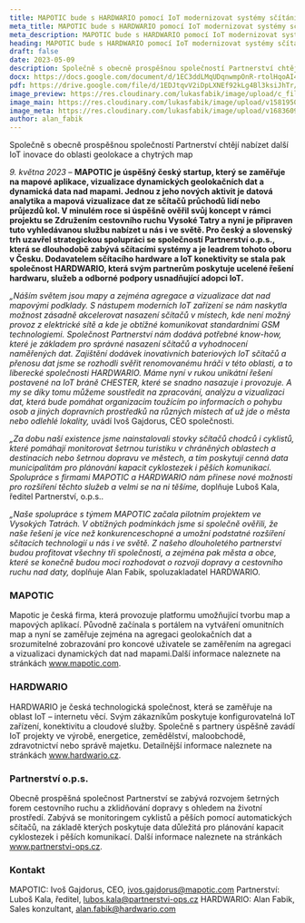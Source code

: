 ```yaml
---
title: MAPOTIC bude s HARDWARIO pomocí IoT modernizovat systémy sčítání průchodů a průjezdů osob nebo cyklistů 
meta_title: MAPOTIC bude s HARDWARIO pomocí IoT modernizovat systémy sčítání průchodů a průjezdů osob nebo cyklistů. Společně s obecně prospěšnou společností Partnerství chtějí nabízet další IoT inovace do oblasti geolokace a chytrých map
meta_description: MAPOTIC bude s HARDWARIO pomocí IoT modernizovat systémy sčítání průchodů a průjezdů osob nebo cyklistů. Společně s obecně prospěšnou společností Partnerství chtějí nabízet další IoT inovace do oblasti geolokace a chytrých map
heading: MAPOTIC bude s HARDWARIO pomocí IoT modernizovat systémy sčítání průchodů a průjezdů osob nebo cyklistů. Společně s obecně prospěšnou společností Partnerství chtějí nabízet další IoT inovace do oblasti geolokace a chytrých map
draft: false
date: 2023-05-09
description: Společně s obecně prospěšnou společností Partnerství chtějí nabízet další IoT inovace do oblasti geolokace a chytrých map.
docx: https://docs.google.com/document/d/1EC3ddLMqUDqnwmpOnR-rtolHqoAI4NIm/edit?usp=sharing&ouid=100979526148034723712&rtpof=true&sd=true
pdf: https://drive.google.com/file/d/1EDJtqvV2iDpLXNEf92kLg4Bl3ksiJhTr/view?usp=sharing
image_preview: https://res.cloudinary.com/lukasfabik/image/upload/c_fill,h_800,w_800/v1576055326/blog/bigclown-renamed-hardwario/hardwario.jpg
image_main: https://res.cloudinary.com/lukasfabik/image/upload/v1581950249/blog/wide_placeholder.jpg
image_meta: https://res.cloudinary.com/lukasfabik/image/upload/v1683609975/press/2023-05-09-mapotic.cs.png
author: alan_fabik
---
```


Společně s obecně prospěšnou společností Partnerství chtějí nabízet další IoT inovace do oblasti geolokace a chytrých map

*9. května 2023* – **MAPOTIC je úspěšný český startup, který se zaměřuje na mapové aplikace, vizualizace dynamických geolokačních  dat a dynamická data nad mapami. Jednou z jeho nových aktivit je datová analytika a mapová vizualizace dat ze sčítačů průchodů lidí nebo průjezdů kol. V minulém roce si úspěšně ověřil svůj koncept v rámci projektu se Združením cestovního ruchu Vysoké Tatry a nyní je připraven tuto vyhledávanou  službu nabízet u nás i ve světě. Pro český a slovenský trh uzavřel strategickou spolupráci se společností Partnerství o.p.s., která se dlouhodobě zabývá sčítacími systémy a je leadrem tohoto oboru v Česku. Dodavatelem sčítacího hardware a IoT konektivity se stala pak společnost HARDWARIO, která svým partnerům poskytuje ucelené řešení hardwaru, služeb a odborné podpory usnadňující adopci IoT.**

*„Náším světem jsou mapy a zejména agregace a vizualizace  dat nad mapovými podklady. S nástupem moderních IoT zařízení se nám naskytla možnost zásadně akcelerovat nasazení sčítačů v místech, kde není možný provoz z elektrické sítě a kde je obtížné komunikovat standardními GSM technologiemi. Společnost Partnerství nám dodává potřebné know-how, které je základem pro správné nasazení sčítačů a vyhodnocení naměřených dat. Zajištění dodávek inovativních bateriových  IoT sčítačů a přenosu dat jsme se rozhodli svěřit renomovanému hráči v této oblasti, a to liberecké společnosti HARDWARIO. Máme nyní v rukou unikátní řešení postavené na IoT bráně CHESTER, které se snadno nasazuje i provozuje. A my se díky tomu můžeme soustředit na zpracování, analýzu a vizualizaci dat, která bude pomáhat organizacím toužícím po informacích o pohybu osob a jiných dopravních prostředků na různých místech ať už jde o města nebo odlehlé lokality,* uvádí Ivoš Gajdorus, CEO společnosti.

*„Za dobu naší existence jsme nainstalovali stovky sčítačů chodců i cyklistů, které pomáhají monitorovat šetrnou turistiku v chráněných oblastech a destinacích nebo šetrnou dopravu ve městech,  a tím poskytují cenná data municipalitám pro plánování kapacit cyklostezek i pěších komunikací. Spolupráce s firmami MAPOTIC a HARDWARIO nám přinese nové možnosti pro rozšíření těchto služeb a velmi se na ni těšíme,* doplňuje Luboš Kala, ředitel Partnerství, o.p.s..

*„Naše spolupráce s týmem MAPOTIC začala pilotním projektem ve Vysokých Tatrách. V obtížných podmínkách jsme si společně ověřili, že naše řešení je více než konkurenceschopné a umožní podstatné rozšíření sčítacích technologií u nás i ve světě. Z našeho dlouholetého partnerství budou profitovat všechny tři společnosti, a zejména pak města a obce, které se konečně budou moci rozhodovat o rozvoji dopravy a cestovního ruchu nad daty,* doplňuje Alan Fabik, spoluzakladatel HARDWARIO.

### MAPOTIC

Mapotic je česká firma, která provozuje platformu umožňující tvorbu map a mapových aplikací. Původně začínala s portálem na vytváření omunitních map a nyní se zaměřuje zejména na agregaci geolokačních dat a srozumitelné zobrazování pro koncové uživatele  se zaměřením na agregaci a vizualizaci dynamických dat nad mapami.Další informace naleznete na stránkách www.mapotic.com. 

### HARDWARIO

HARDWARIO je česká technologická společnost, která se zaměřuje na oblast IoT – internetu věcí. Svým zákazníkům poskytuje konfigurovatelná IoT zařízení, konektivitu a cloudové služby. Společně s partnery úspěšně zavádí IoT projekty ve výrobě, energetice, zemědělství, maloobchodě, zdravotnictví nebo správě majetku. Detailnější informace naleznete na stránkách www.hardwario.cz.

### Partnerství o.p.s.

Obecně prospěšná společnost Partnerství se zabývá rozvojem šetrných forem cestovního ruchu a zklidňování dopravy s ohledem na životní prostředí. Zabývá se monitoringem cyklistů a pěších pomocí automatických sčítačů, na základě kterých poskytuje data důležitá pro plánování kapacit cyklostezek i pěších komunikací. Další informace naleznete na stránkách www.partnerstvi-ops.cz.

### Kontakt

MAPOTIC: Ivoš Gajdorus, CEO, ivos.gajdorus@mapotic.com
Partnerství: Luboš Kala, ředitel, lubos.kala@partnerstvi-ops.cz
HARDWARIO: Alan Fabik, Sales konzultant, alan.fabik@hardwario.com 